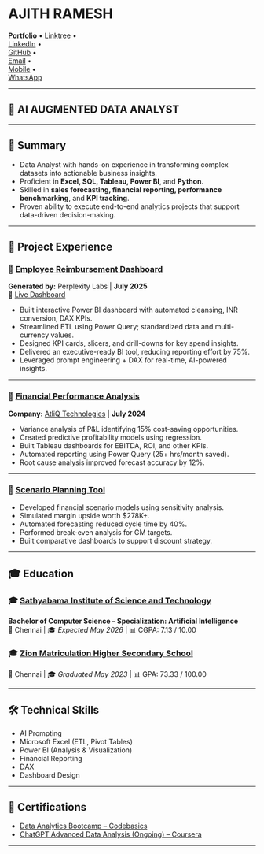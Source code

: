 # AJITH RAMESH

**[Portfolio](https://ajith-data-analyst.github.io/Portfolio/home.html)** • 
[Linktree]([https://linktr.ee/AJITH_DATA_ANALYST]) •  
[LinkedIn](https://www.linkedin.com/in/ajith-ramesh-data-analyst/) •  
[GitHub](https://github.com/Ajith-data-analyst) •  
[Email](mailto:ajithramesh2020@gmail.com) •  
[Mobile](tel:+919345264522) •  
[WhatsApp](https://wa.me/9345264522)

---

## 🧠 AI AUGMENTED DATA ANALYST

---

## 📌 Summary

- Data Analyst with hands-on experience in transforming complex datasets into actionable business insights.  
- Proficient in **Excel, SQL, Tableau, Power BI**, and **Python**.  
- Skilled in **sales forecasting, financial reporting, performance benchmarking**, and **KPI tracking**.  
- Proven ability to execute end-to-end analytics projects that support data-driven decision-making.

---

## 💼 Project Experience

### 🔹 [Employee Reimbursement Dashboard](https://github.com/Ajith-data-analyst/Employee-Reimbursement-Dashboard)  
**Generated by:** Perplexity Labs | **July 2025**  
🔗 [Live Dashboard](https://ajith-data-analyst.github.io/Employee-Reimbursement-Dashboard/index.html)  
- Built interactive Power BI dashboard with automated cleansing, INR conversion, DAX KPIs.  
- Streamlined ETL using Power Query; standardized data and multi-currency values.  
- Designed KPI cards, slicers, and drill-downs for key spend insights.  
- Delivered an executive-ready BI tool, reducing reporting effort by 75%.  
- Leveraged prompt engineering + DAX for real-time, AI-powered insights.

---

### 🔹 [Financial Performance Analysis](https://github.com/Ajith-data-analyst/AtliQ-Hardware-Financial-Analysis)  
**Company:** [AtliQ Technologies](https://www.atliq.com/) | **July 2024**  
- Variance analysis of P&L identifying 15% cost-saving opportunities.  
- Created predictive profitability models using regression.  
- Built Tableau dashboards for EBITDA, ROI, and other KPIs.  
- Automated reporting using Power Query (25+ hrs/month saved).  
- Root cause analysis improved forecast accuracy by 12%.

---

### 🔹 [Scenario Planning Tool](https://github.com/Ajith-data-analyst/scenario-planning-tool)  
- Developed financial scenario models using sensitivity analysis.  
- Simulated margin upside worth $278K+.  
- Automated forecasting reduced cycle time by 40%.  
- Performed break-even analysis for GM targets.  
- Built comparative dashboards to support discount strategy.

---

## 🎓 Education

### 🎓 [Sathyabama Institute of Science and Technology](https://www.sathyabama.ac.in/)  
**Bachelor of Computer Science – Specialization: Artificial Intelligence**  
📍 Chennai | 🎓 *Expected May 2026* | 📊 CGPA: 7.13 / 10.00

### 🎓 [Zion Matriculation Higher Secondary School](https://zionschoolsembakkam.com/)  
📍 Chennai | 🎓 *Graduated May 2023* | 📊 GPA: 73.33 / 100.00

---

## 🛠 Technical Skills

- AI Prompting  
- Microsoft Excel (ETL, Pivot Tables)  
- Power BI (Analysis & Visualization)  
- Financial Reporting  
- DAX  
- Dashboard Design  

---

## 📜 Certifications

- [Data Analytics Bootcamp – Codebasics](https://codebasics.io/bootcamps/data-analytics-bootcamp-with-practical-job-assistance)  
- [ChatGPT Advanced Data Analysis (Ongoing) – Coursera](https://www.coursera.org/learn/chatgpt-advanced-data-analysis?specialization=prompt-engineering)

---
